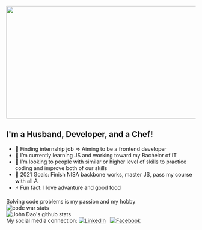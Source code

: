 <p align="center">
<img src="https://media.giphy.com/media/26BRGoqbUQvk8nwTC/source.gif" width="900" height="300" style="background-repeat:repeat-x">
</p>

## I'm a Husband, Developer, and a Chef!
- 🔭 Finding internship job => Aiming to be a frontend developer
- 🌱 I’m currently learning JS and working toward my Bachelor of IT
- 👯 I’m looking to people with similar or higher level of skills to practice coding and improve both of our skills
- 🥅 2021 Goals: Finish NISA backbone works, master JS, pass my course with all A
- ⚡ Fun fact: I love advanture and good food

Solving code problems is my passion and my hobby  
![code war stats](https://www.codewars.com/users/johndao1005/badges/small)
<br/>
![John Dao's github stats](https://github-readme-stats.vercel.app/api?username=johndao1005&show_icons=true&theme=tokyonight)
<br/>
My social media connection:
  <a href="https://www.linkedin.com/in/mrjohndao/" ><img src="https://img.shields.io/badge/LinkedIn-%230077B5.svg?&style=flat-square&logo=linkedin&logoColor=white" alt="LinkedIn"></a> &nbsp; 
<a href="https://www.facebook.com/John.dao95" ><img src="https://img.shields.io/badge/Facebook-%231877F2.svg?&style=flat-square&logo=facebook&logoColor=white" alt="Facebook"></a>  <br>
